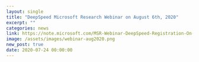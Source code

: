 ```yaml
---
layout: single
title: "DeepSpeed Microsoft Research Webinar on August 6th, 2020"
excerpt: ""
categories: news
link: https://note.microsoft.com/MSR-Webinar-DeepSpeed-Registration-On-Demand.html
image: /assets/images/webinar-aug2020.png
new_post: true
date: 2020-07-24 00:00:00
---
```

